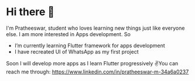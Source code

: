 # Hi there 🙂
I'm Pratheeswar, student who loves learning new things just like everyone else. I am more interested in Apps development. So
- I’m currently learning Flutter framework for apps development
- I have recreated UI of WhatsApp as my first project 

Soon I will develop more apps as I learn Flutter progressively ✌️You can reach me through: https://www.linkedin.com/in/pratheeswar-m-34a6a0237
<!--
**Electro-pulse/Electro-pulse** is a ✨ _special_ ✨ repository because its `README.md` (this file) appears on your GitHub profile.

Here are some ideas to get you started:

- 🔭 I’m currently working on ...
- 🌱 I’m currently learning ...
- 👯 I’m looking to collaborate on ...
- 🤔 I’m looking for help with ...
- 💬 Ask me about ...
- 📫 How to reach me: ...
- 😄 Pronouns: ...
- ⚡ Fun fact: ...
-->
